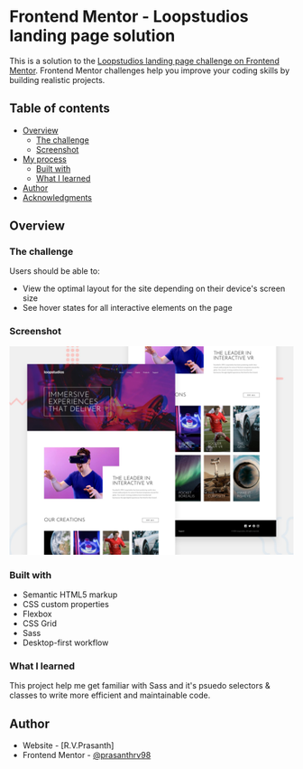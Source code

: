 # Frontend Mentor - Loopstudios landing page solution

This is a solution to the [Loopstudios landing page challenge on Frontend Mentor](https://www.frontendmentor.io/challenges/loopstudios-landing-page-N88J5Onjw). Frontend Mentor challenges help you improve your coding skills by building realistic projects.

## Table of contents

- [Overview](#overview)
  - [The challenge](#the-challenge)
  - [Screenshot](#screenshot)
- [My process](#my-process)
  - [Built with](#built-with)
  - [What I learned](#what-i-learned)
- [Author](#author)
- [Acknowledgments](#acknowledgments)

## Overview

### The challenge

Users should be able to:

- View the optimal layout for the site depending on their device's screen size
- See hover states for all interactive elements on the page

### Screenshot

![Design preview for the Blogr landing page coding challenge](./design/desktop-preview.jpg)

### Built with

- Semantic HTML5 markup
- CSS custom properties
- Flexbox
- CSS Grid
- Sass
- Desktop-first workflow

### What I learned

This project help me get familiar with Sass and it's psuedo selectors & classes to write more efficient and maintainable code.

## Author

- Website - [R.V.Prasanth]
- Frontend Mentor - [@prasanthrv98](https://www.frontendmentor.io/profile/prasanthrv98)
